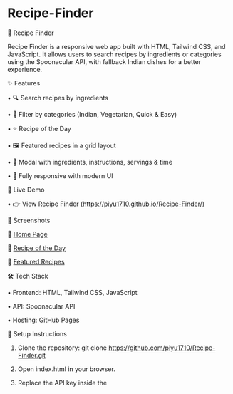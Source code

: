 # Recipe-Finder
🍴 Recipe Finder 

Recipe Finder is a responsive web app built with HTML, Tailwind CSS, and JavaScript.
It allows users to search recipes by ingredients or categories using the Spoonacular API,
with fallback Indian dishes for a better experience.

✨ Features

• 🔍 Search recipes by ingredients

• 📂 Filter by categories (Indian, Vegetarian, Quick & Easy)

• ⭐ Recipe of the Day

• 🖼️ Featured recipes in a grid layout

• 📑 Modal with ingredients, instructions, servings & time

• 📱 Fully responsive with modern UI

🚀 Live Demo

• 👉 View Recipe Finder (https://piyu1710.github.io/Recipe-Finder/)

📸 Screenshots

🔹 [Home Page](Screenshot-2025-09-21-145438.png)

🔹 [Recipe of the Day](Screenshot-2025-09-21-145503.png)

🔹 [Featured Recipes](Screenshot-2025-09-21-145519.png)

🛠️ Tech Stack

• Frontend: HTML, Tailwind CSS, JavaScript

• API: Spoonacular API

• Hosting: GitHub Pages


📌 Setup Instructions

1. Clone the repository:
   git clone https://github.com/piyu1710/Recipe-Finder.git
   
2. Open index.html in your browser.

3. Replace the API key inside the <script> with your own Spoonacular API key (if you want live recipes)
